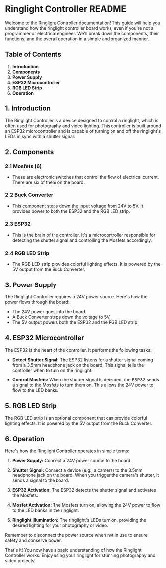# Ringlight Controller README

Welcome to the Ringlight Controller documentation! This guide will help you understand how the ringlight controller board works, even if you're not a programmer or electrical engineer. We'll break down the components, their functions, and the overall operation in a simple and organized manner.

## Table of Contents

1. **Introduction**
2. **Components**
3. **Power Supply**
4. **ESP32 Microcontroller**
5. **RGB LED Strip**
6. **Operation**

## 1. Introduction

The Ringlight Controller is a device designed to control a ringlight, which is often used for photography and video lighting. This controller is built around an ESP32 microcontroller and is capable of turning on and off the ringlight's LEDs in sync with a shutter signal.

## 2. Components

### 2.1 Mosfets (6)

- These are electronic switches that control the flow of electrical current. There are six of them on the board.

### 2.2 Buck Converter

- This component steps down the input voltage from 24V to 5V. It provides power to both the ESP32 and the RGB LED strip.

### 2.3 ESP32

- This is the brain of the controller. It's a microcontroller responsible for detecting the shutter signal and controlling the Mosfets accordingly.

### 2.4 RGB LED Strip

- The RGB LED strip provides colorful lighting effects. It is powered by the 5V output from the Buck Converter.

## 3. Power Supply

The Ringlight Controller requires a 24V power source. Here's how the power flows through the board:

- The 24V power goes into the board.
- A Buck Converter steps down the voltage to 5V.
- The 5V output powers both the ESP32 and the RGB LED strip.

## 4. ESP32 Microcontroller

The ESP32 is the heart of the controller. It performs the following tasks:

- **Detect Shutter Signal:** The ESP32 listens for a shutter signal coming from a 3.5mm headphone jack on the board. This signal tells the controller when to turn on the ringlight.

- **Control Mosfets:** When the shutter signal is detected, the ESP32 sends a signal to the Mosfets to turn them on. This allows the 24V power to flow to the LED banks.

## 5. RGB LED Strip

The RGB LED strip is an optional component that can provide colorful lighting effects. It is powered by the 5V output from the Buck Converter.

## 6. Operation

Here's how the Ringlight Controller operates in simple terms:

1. **Power Supply:** Connect a 24V power source to the board.

2. **Shutter Signal:** Connect a device (e.g., a camera) to the 3.5mm headphone jack on the board. When you trigger the camera's shutter, it sends a signal to the board.

3. **ESP32 Activation:** The ESP32 detects the shutter signal and activates the Mosfets.

4. **Mosfet Activation:** The Mosfets turn on, allowing the 24V power to flow to the LED banks in the ringlight.

5. **Ringlight Illumination:** The ringlight's LEDs turn on, providing the desired lighting for your photography or video.

Remember to disconnect the power source when not in use to ensure safety and conserve power.

That's it! You now have a basic understanding of how the Ringlight Controller works. Enjoy using your ringlight for stunning photography and video projects!
